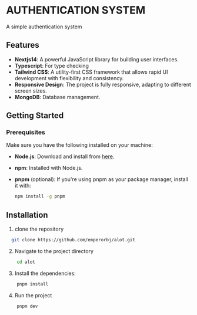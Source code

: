 # AUTHENTICATION SYSTEM

A simple authentication system 

## Features

- **Nextjs14**: A powerful JavaScript library for building user interfaces.
- **Typescript**: For type checking
- **Tailwind CSS**: A utility-first CSS framework that allows rapid UI development with flexibility and consistency.
- **Responsive Design**: The project is fully responsive, adapting to different screen sizes.
- **MongoDB**: Database management.
  

## Getting Started

### Prerequisites

Make sure you have the following installed on your machine:

- **Node.js**: Download and install from [here](https://nodejs.org/).
- **npm**: Installed with Node.js.
- **pnpm** (optional): If you're using pnpm as your package manager, install it with:

  ```bash
  npm install -g pnpm


## Installation

1. clone the repository

```bash
  git clone https://github.com/emperorbj/alot.git

```
2. Navigate to the project directory

```bash
    cd alot

```
3. Install the dependencies:
```bash
    pnpm install

```
4. Run the project
```bash
    pnpm dev

```
